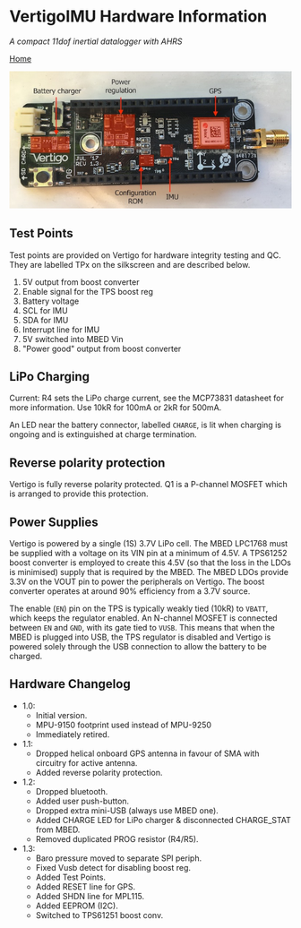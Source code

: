 # VertigoIMU Hardware Information

_A compact 11dof inertial datalogger with AHRS_

[Home](index.md)

![Sensor board detail](sensor-components.jpg)

## Test Points

Test points are provided on Vertigo for hardware integrity testing and QC. They
are labelled TPx on the silkscreen and are described below.

1. 5V output from boost converter
2. Enable signal for the TPS boost reg
3. Battery voltage
4. SCL for IMU
5. SDA for IMU
6. Interrupt line for IMU
7. 5V switched into MBED Vin
8. "Power good" output from boost converter

## LiPo Charging

Current: R4 sets the LiPo charge current, see the MCP73831 datasheet for more
information. Use 10kR for 100mA or 2kR for 500mA.

An LED near the battery connector, labelled `CHARGE`, is lit when charging is
ongoing and is extinguished at charge termination.

## Reverse polarity protection

Vertigo is fully reverse polarity protected. Q1 is a P-channel MOSFET which is
arranged to provide this protection.

## Power Supplies

Vertigo is powered by a single (1S) 3.7V LiPo cell. The MBED LPC1768 must be
supplied with a voltage on its VIN pin at a minimum of 4.5V. A TPS61252 boost
converter is employed to create this 4.5V (so that the loss in the LDOs is
minimised) supply that is required by the MBED. The MBED LDOs provide 3.3V on
the VOUT pin to power the peripherals on Vertigo. The boost converter operates
at around 90% efficiency from a 3.7V source. 

The enable (`EN`) pin on the TPS is typically weakly tied (10kR) to `VBATT`,
which keeps the regulator enabled. An N-channel MOSFET is connected between
`EN` and `GND`, with its gate tied to `VUSB`. This means that when the MBED is
plugged into USB, the TPS regulator is disabled and Vertigo is powered solely
through the USB connection to allow the battery to be charged.

## Hardware Changelog

* 1.0: 
    * Initial version.
    * MPU-9150 footprint used instead of MPU-9250
    * Immediately retired.
* 1.1:
    * Dropped helical onboard GPS antenna in favour of SMA with circuitry for active antenna.
    * Added reverse polarity protection.
* 1.2: 
    * Dropped bluetooth.
    * Added user push-button.
    * Dropped extra mini-USB (always use MBED one).
    * Added CHARGE LED for LiPo charger & disconnected CHARGE_STAT from MBED.
    * Removed duplicated PROG resistor (R4/R5).
* 1.3:
    * Baro pressure moved to separate SPI periph.
    * Fixed Vusb detect for disabling boost reg.
    * Added Test Points.
    * Added RESET line for GPS.
    * Added SHDN line for MPL115.
    * Added EEPROM (I2C).
    * Switched to TPS61251 boost conv.
